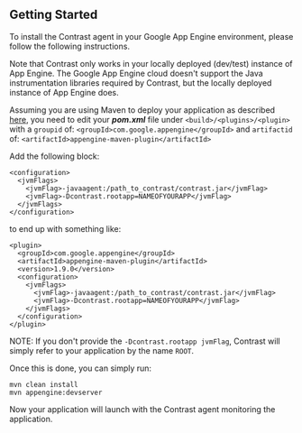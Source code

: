 <!--
title: "Installing Contrast on Google App Engine"
description: "Guidelines for configuring an agent with the Google App Engine"
tags: "java agent installation Google"
-->

## Getting Started
To install the Contrast agent in your Google App Engine environment, please follow the following instructions.

Note that Contrast only works in your locally deployed (dev/test) instance of App Engine. The Google App Engine cloud doesn't support the Java instrumentation libraries required by Contrast, but the locally deployed instance of App Engine does.

Assuming you are using Maven to deploy your application as described [here](https://developers.google.com/appengine/docs/java/gettingstarted/creating), you need to edit your ***pom.xml*** file under ```<build>/<plugins>/<plugin>``` with a ```groupid``` of: ```<groupId>com.google.appengine</groupId>``` and ```artifactid``` of: ```<artifactId>appengine-maven-plugin</artifactId>```

Add the following block: 

````
<configuration>
  <jvmFlags>
    <jvmFlag>-javaagent:/path_to_contrast/contrast.jar</jvmFlag>
    <jvmFlag>-Dcontrast.rootapp=NAMEOFYOURAPP</jvmFlag>
  </jvmFlags>
</configuration>
````
to end up with something like: 
````
<plugin>
  <groupId>com.google.appengine</groupId>
  <artifactId>appengine-maven-plugin</artifactId>
  <version>1.9.0</version>
  <configuration>
    <jvmFlags>
      <jvmFlag>-javaagent:/path_to_contrast/contrast.jar</jvmFlag>
      <jvmFlag>-Dcontrast.rootapp=NAMEOFYOURAPP</jvmFlag>
    </jvmFlags>
  </configuration>
</plugin>
````
NOTE: If you don't provide the ```-Dcontrast.rootapp jvmFlag```, Contrast will simply refer to your application by the name ```ROOT```.
 
Once this is done, you can simply run: 
````
mvn clean install
mvn appengine:devserver
````
Now your application will launch with the Contrast agent monitoring the application.
